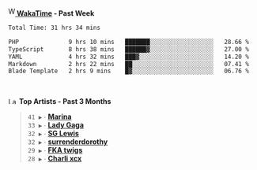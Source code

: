 <img src="https://github.com/dxnter/dxnter/assets/17434202/67b21fa4-d36d-46f9-9dec-f23d976b00ef" alt="WakaTime Logo" width="14" height="18"/><a href="https://wakatime.com/@dxnter" target="_blank"><strong> WakaTime</strong></a><strong> - Past Week</strong>

<!--START_SECTION:waka-->

```txt
Total Time: 31 hrs 34 mins

PHP              9 hrs 10 mins   ███████░░░░░░░░░░░░░░░░░░   28.66 %
TypeScript       8 hrs 38 mins   ██████▓░░░░░░░░░░░░░░░░░░   27.00 %
YAML             4 hrs 32 mins   ███▓░░░░░░░░░░░░░░░░░░░░░   14.20 %
Markdown         2 hrs 22 mins   ██░░░░░░░░░░░░░░░░░░░░░░░   07.41 %
Blade Template   2 hrs 9 mins    █▓░░░░░░░░░░░░░░░░░░░░░░░   06.76 %
```

<!--END_SECTION:waka-->

<br/>

<!--START_LASTFM_ARTISTS:{"period": "3month", "rows": 6}-->
<a href="https://last.fm" target="_blank"><img src="https://user-images.githubusercontent.com/17434202/215290617-e793598d-d7c9-428f-9975-156db1ba89cc.svg" alt="Last.fm Logo" width="18" height="13"/></a> **Top Artists - Past 3 Months**

> `41 ▶️` ∙ **[Marina](https://www.last.fm/music/Marina)**<br/>
> `33 ▶️` ∙ **[Lady Gaga](https://www.last.fm/music/Lady+Gaga)**<br/>
> `32 ▶️` ∙ **[SG Lewis](https://www.last.fm/music/SG+Lewis)**<br/>
> `32 ▶️` ∙ **[surrenderdorothy](https://www.last.fm/music/surrenderdorothy)**<br/>
> `29 ▶️` ∙ **[FKA twigs](https://www.last.fm/music/FKA+twigs)**<br/>
> `28 ▶️` ∙ **[Charli xcx](https://www.last.fm/music/Charli+xcx)**<br/>
<!--END_LASTFM_ARTISTS-->
